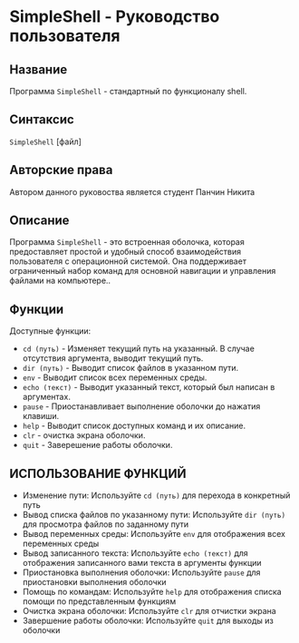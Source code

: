 # SimpleShell - Руководство пользователя

## Название
Программа `SimpleShell` - стандартный по функционалу shell.

## Синтаксис
`SimpleShell` [файл]

## Авторские права
Автором данного руковоства является студент Панчин Никита

## Описание
Программа `SimpleShell` - это встроенная оболочка, которая предоставляет простой и удобный способ взаимодействия пользователя с операционной системой. Она поддерживает ограниченный набор команд для основной навигации и управления файлами на компьютере..

## Функции

Доступные функции:
- `cd (путь)` - Изменяет текущий путь на указанный. В случае отсутствия аргумента, выводит текущий путь.
- `dir (путь)` - Выводит список файлов в указанном пути. 
- `env` - Выводит список всех переменных среды.
- `echo (текст)` - Выводит указанный текст, который был написан в аргументах.
- `pause` - Приостанавливает выполнение оболочки до нажатия клавиши.
- `help` - Выводит список доступных команд и их описание.
- `clr` - очистка экрана оболочки.
- `quit` - Заверешение работы оболочки.

## ИСПОЛЬЗОВАНИЕ ФУНКЦИЙ
- Изменение пути: Используйте `cd (путь)` для перехода в конкретный путь
- Вывод списка файлов по указанному пути: Используйте `dir (путь)` для просмотра файлов по заданному пути
- Вывод переменных среды: Используйте `env` для отображения всех переменных среды
- Вывод записанного текста: Используйте `echo (текст)` для отображения записанного вами текста в аргументы функции
- Приостановка выполнения оболочки: Используйте `pause` для приостановки выполнения оболочки
- Помощь по командам: Используйте `help` для отображения списка помощи по представленным функциям
- Очистка экрана оболочки: Используйте `clr` для отчистки экрана
- Завершение работы оболочки: Используйте `quit` для выходы из оболочки